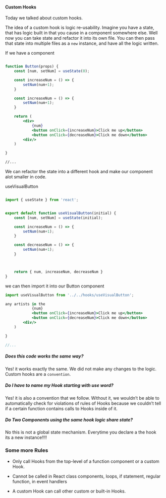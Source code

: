 #### Custom Hooks

Today we talked about custom hooks.

The idea of a custom hook is logic re-usability. Imagine you have a state, that has logic built in that you cause in a component somewhere else. Well now you can take state and refactor it into its own file. You can then pass that state into multiple files as a `new` instance, and have all the logic written.

If we have a component

```jsx

function Button(props) {
    const [num, setNum] = useState(0);

    const increaseNum = () => {
        setNum(num+1);
    }

    const increaseNum = () => {
        setNum(num+1);
    }

    return (
        <div>
            {num}
            <button onClick={increaseNum}>Click me up</button>
            <button onClick={decreaseNum}>Click me down</button>
        <div/>
    )

}

//...
```

We can refactor the state into a different hook and make our component alot 
smaller in code.

useVisualButton
```jsx

import { useState } from 'react';


export default function useVisualButton(initial) {
    const [num, setNum] = useState(initial);

    const increaseNum = () => {
        setNum(num+1);
    }

    const decreaseNum = () => {
        setNum(num+1);
    }



	return { num, increaseNum, decreaseNum }
}

```

we can then import it into our Button component


```jsx
import useVisualButton from '../../hooks/useVisualButton';

any artists in the 
            {num}
            <button onClick={increaseNum}>Click me up</button>
            <button onClick={decreaseNum}>Click me down</button>
        <div/>
    )

}

//...
```

#####  Does this code works the same way?

Yes! it works exactly the same. We did not make any changes to the logic. Custom hooks are a `convention`.

##### Do I have to name my Hook starting with use word? 

Yes! it is also a convention that we follow.  Without it, we wouldn’t be able to automatically check for violations of rules of Hooks because we couldn’t tell if a certain function contains calls to Hooks inside of it.

##### Do Two Components using the same hook logic share state?

No this is not a global state mechanism. Everytime you declare a the hook its a new instance!!!!

### Some more Rules

 - Only call Hooks from the top-level of a function component or a custom Hook.

 - Cannot be called in React class components, loops, if statement, regular function, in event handlers

 - A custom Hook can call other custom or built-in Hooks.